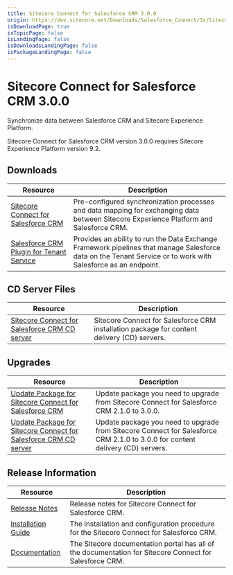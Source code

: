 ```yaml
---
title: Sitecore Connect for Salesforce CRM 3.0.0
origin: https://dev.sitecore.net/Downloads/Salesforce_Connect/3x/Sitecore_Connect_for_Salesforce_CRM_300.aspx
isDownloadPage: true
isTopicPage: false
isLandingPage: false
isDownloadsLandingPage: false
isPackageLandingPage: false
---
```


# Sitecore Connect for Salesforce CRM 3.0.0

Synchronize data between Salesforce CRM and Sitecore Experience Platform.

  <Alert variant='warning' mb={4}>
    <AlertIcon />
    Sitecore Connect for Salesforce CRM version 3.0.0 requires Sitecore Experience Platform version 9.2.
  </Alert>
  

## Downloads

 | Resource | Description |
 | --- | --- |
 | [Sitecore Connect for Salesforce CRM](https://scdp.blob.core.windows.net/downloads/Salesforce%20Connect/3x/Sitecore%20Connect%20for%20Salesforce%20CRM%20300/Secure/Sitecore%20Connect%20for%20Salesforce%20CRM%203.0.0%20rev.%2001388.zip) | Pre-configured synchronization processes and data mapping for exchanging data between Sitecore Experience Platform and Salesforce CRM. |
 | [Salesforce CRM Plugin for Tenant Service](https://scdp.blob.core.windows.net/downloads/Salesforce%20Connect/3x/Sitecore%20Connect%20for%20Salesforce%20CRM%20300/Secure/Sitecore%20Connect%20for%20Salesforce%20CRM%20Plugin%20for%20Tenant%20Service%203.0.0%20rev.%2001388.scwdp.zip) | Provides an ability to run the Data Exchange Framework pipelines that manage Salesforce data on the Tenant Service or to work with Salesforce as an endpoint. |

## CD Server Files

 | Resource | Description |
 | --- | --- |
 | [Sitecore Connect for Salesforce CRM CD server](https://scdp.blob.core.windows.net/downloads/Salesforce%20Connect/3x/Sitecore%20Connect%20for%20Salesforce%20CRM%20300/Secure/Sitecore%20Connect%20for%20Salesforce%20CRM%20CD%20Server%203.0.0%20rev.%2001388.zip) | Sitecore Connect for Salesforce CRM installation package for content delivery (CD) servers. |

## Upgrades

 | Resource | Description |
 | --- | --- |
 | [Update Package for Sitecore Connect for Salesforce CRM](https://scdp.blob.core.windows.net/downloads/Salesforce%20Connect/3x/Sitecore%20Connect%20for%20Salesforce%20CRM%20300/Secure/Sitecore%20Connect%20for%20Salesforce%20CRM%203.0.0%20rev.%2001388%20(update%20package).update) | Update package you need to upgrade from Sitecore Connect for Salesforce CRM 2.1.0 to 3.0.0. |
 | [Update Package for Sitecore Connect for Salesforce CRM CD server](https://scdp.blob.core.windows.net/downloads/Salesforce%20Connect/3x/Sitecore%20Connect%20for%20Salesforce%20CRM%20300/Secure/Sitecore%20Connect%20for%20Salesforce%20CRM%20CD%20Server%203.0.0%20rev.%2001388%20(update%20package).update) | Update package you need to upgrade from Sitecore Connect for Salesforce CRM 2.1.0 to 3.0.0 for content delivery (CD) servers. |

## Release Information

 | Resource | Description |
 | --- | --- |
 | [Release Notes](/downloads/Salesforce_Connect/3x/Sitecore_Connect_for_Salesforce_CRM_300/Release_Notes) | Release notes for Sitecore Connect for Salesforce CRM. |
 | [Installation Guide](https://scdp.blob.core.windows.net/downloads/Salesforce%20Connect/3x/Sitecore%20Connect%20for%20Salesforce%20CRM%20300/Secure/Sitecore_Connect_for_Salesforce_3_0_Installation_G-en.pdf) | The installation and configuration procedure for the Sitecore Connect for Salesforce CRM. |
 | [Documentation](https://doc.sitecore.com/developers/salesforce-connect/30/sitecore-connect-for-salesforce-crm/en/index-en.html) | The Sitecore documentation portal has all of the documentation for Sitecore Connect for Salesforce CRM. |